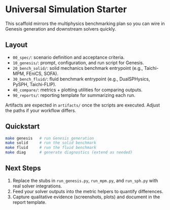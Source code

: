 # Universal Simulation Starter

This scaffold mirrors the multiphysics benchmarking plan so you can wire in Genesis generation and downstream solvers quickly.

## Layout
- `00_spec/`: scenario definition and acceptance criteria.
- `10_genesis/`: prompt, configuration, and run script for Genesis.
- `20_bench_solid/`: solid mechanics benchmark entrypoint (e.g., Taichi-MPM, FEniCS, SOFA).
- `30_bench_fluid/`: fluid benchmark entrypoint (e.g., DualSPHysics, PySPH, Taichi-FLIP).
- `40_compare/`: metrics + plotting utilities for comparing outputs.
- `90_reports/`: reporting template for summarizing each run.

Artifacts are expected in `artifacts/` once the scripts are executed. Adjust the paths if your workflow differs.

## Quickstart
```bash
make genesis   # run Genesis generation
make solid     # run the solid benchmark
make fluid     # run the fluid benchmark
make diag      # generate diagnostics (extend as needed)
```

## Next Steps
1. Replace the stubs in `run_genesis.py`, `run_mpm.py`, and `run_sph.py` with real solver integrations.
2. Feed your solver outputs into the metric helpers to quantify differences.
3. Capture qualitative evidence (screenshots, plots) and document in the report template.
